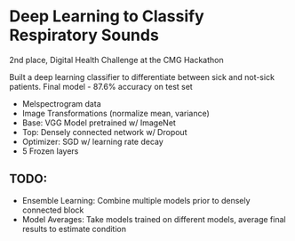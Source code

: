 # Deep Learning to Classify Respiratory Sounds

2nd place, Digital Health Challenge at the CMG Hackathon

Built a deep learning classifier to differentiate between sick and not-sick patients.
Final model - 87.6% accuracy on test set

* Melspectrogram data
* Image Transformations (normalize mean, variance)
* Base: VGG Model pretrained w/ ImageNet
* Top: Densely connected network w/ Dropout
* Optimizer: SGD w/ learning rate decay
* 5 Frozen layers

## TODO:
* Ensemble Learning: Combine multiple models prior to densely connected block
* Model Averages: Take models trained on different models, average final results to estimate condition




